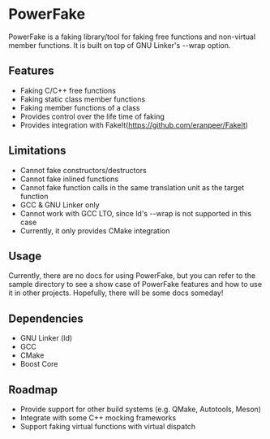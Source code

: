 PowerFake
=============
PowerFake is a faking library/tool for faking free functions and non-virtual
member functions. It is built on top of GNU Linker's --wrap option.

## Features
* Faking C/C++ free functions
* Faking static class member functions
* Faking member functions of a class
* Provides control over the life time of faking
* Provides integration with FakeIt(https://github.com/eranpeer/FakeIt)

## Limitations
* Cannot fake constructors/destructors
* Cannot fake inlined functions
* Cannot fake function calls in the same translation unit as the target function
* GCC & GNU Linker only
* Cannot work with GCC LTO, since ld's --wrap is not supported in this case
* Currently, it only provides CMake integration

## Usage
Currently, there are no docs for using PowerFake, but you can refer to the sample
directory to see a show case of PowerFake features and how to use it in other
projects. Hopefully, there will be some docs someday!

## Dependencies
* GNU Linker (ld)
* GCC
* CMake
* Boost Core

## Roadmap
* Provide support for other build systems (e.g. QMake, Autotools, Meson)
* Integrate with some C++ mocking frameworks
* Support faking virtual functions with virtual dispatch
